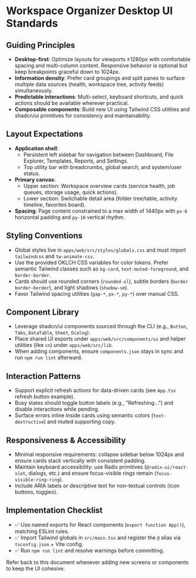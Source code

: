 # Workspace Organizer Desktop UI Standards

## Guiding Principles
- **Desktop-first**: Optimize layouts for viewports ≥1280px with comfortable spacing and multi-column content. Responsive behavior is optional but keep breakpoints graceful down to 1024px.
- **Information density**: Prefer card groupings and split panes to surface multiple data sources (health, workspace tree, activity feeds) simultaneously.
- **Predictable interactions**: Multi-select, keyboard shortcuts, and quick actions should be available wherever practical.
- **Composable components**: Build new UI using Tailwind CSS utilities and shadcn/ui primitives for consistency and maintainability.

## Layout Expectations
- **Application shell**:
  - Persistent left sidebar for navigation between Dashboard, File Explorer, Templates, Reports, and Settings.
  - Top utility bar with breadcrumbs, global search, and system/user status.
- **Primary canvas**:
  - Upper section: Workspace overview cards (service health, job queues, storage usage, quick actions).
  - Lower section: Switchable detail area (folder tree/table, activity timeline, favorites board).
- **Spacing**: Page content constrained to a max width of 1440px with `px-6` horizontal padding and `py-10` vertical rhythm.

## Styling Conventions
- Global styles live in `apps/web/src/styles/globals.css` and must import `tailwindcss` and `tw-animate-css`.
- Use the provided OKLCH CSS variables for color tokens. Prefer semantic Tailwind classes such as `bg-card`, `text-muted-foreground`, and `border-border`.
- Cards should use rounded corners (`rounded-xl`), subtle borders (`border border-border`), and light shadows (`shadow-sm`).
- Favor Tailwind spacing utilities (`gap-*`, `px-*`, `py-*`) over manual CSS.

## Component Library
- Leverage shadcn/ui components sourced through the CLI (e.g., `Button`, `Tabs`, `DataTable`, `Sheet`, `Dialog`).
- Place shared UI exports under `apps/web/src/components/ui` and helper utilities (like `cn`) under `apps/web/src/lib`.
- When adding components, ensure `components.json` stays in sync and run `npm run lint` afterward.

## Interaction Patterns
- Support explicit refresh actions for data-driven cards (see `App.tsx` refresh button example).
- Busy states should toggle button labels (e.g., "Refreshing…") and disable interactions while pending.
- Surface errors inline inside cards using semantic colors (`text-destructive`) and muted supporting copy.

## Responsiveness & Accessibility
- Minimal responsive requirements: collapse sidebar below 1024px and ensure cards stack vertically with consistent padding.
- Maintain keyboard accessibility: use Radix primitives (`@radix-ui/react-slot`, dialogs, etc.) and ensure focus-visible rings remain (`focus-visible:ring-ring`).
- Include ARIA labels or descriptive text for non-textual controls (icon buttons, toggles).

## Implementation Checklist
- ✅ Use named exports for React components (`export function App()`), matching ESLint rules.
- ✅ Import Tailwind globals in `src/main.tsx` and register the `@` alias via `tsconfig.json` + Vite config.
- ✅ Run `npm run lint` and resolve warnings before committing.

Refer back to this document whenever adding new screens or components to keep the UI cohesive.
